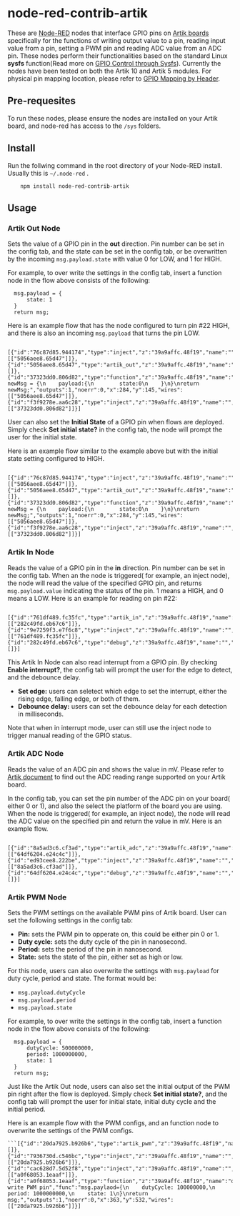 # node-red-contrib-artik


These are [Node-RED](http://nodered.org) nodes that interface GPIO pins on [Artik boards](https://developer.artik.io/overview) specifically for the functions of writing output value to a pin, reading input value from a pin, setting a PWM pin and reading ADC value from an ADC pin. These nodes perform their functionalities based on the standard Linux **sysfs** function(Read more on [GPIO Control through Sysfs](https://developer.artik.io/documentation/developer-guide/gpio/kernel-gpio.html#gpio-control-through-sysfs)). Currently the nodes have been tested on both the Artik 10 and Artik 5 modules. For physical pin mapping location, please refer to [GPIO Mapping by Header](https://developer.artik.io/documentation/developer-guide/gpio/gpio-mapping.html). 


## Pre-requesites

To run these nodes, please ensure the nodes are installed on your Artik board, and node-red has access to the `/sys` folders. 


## Install

Run the follwing command in the root directory of your Node-RED install.
Usually this is `~/.node-red` .
```
    npm install node-red-contrib-artik
```

## Usage

### Artik Out Node

Sets the value of a GPIO pin in the **out** direction. Pin number can be set in the config tab, and the state can be set in the config tab, or be overwritten by the incoming `msg.payload.state` with value 0 for LOW, and 1 for HIGH. 

For example, to over write the settings in the config tab, insert a function node in the flow above consists of the following:

```
  msg.payload = {
      state: 1
  }
  return msg;
```

Here is an example flow that has the node configured to turn pin #22 HIGH, and there is also an incoming `msg.payload` that turns the pin LOW.


```
  [{"id":"76c87d85.944174","type":"inject","z":"39a9affc.48f19","name":"","topic":"","payload":"","payloadType":"date","repeat":"","crontab":"","once":false,"x":158,"y":59,"wires":[["5056aee8.65d47"]]},{"id":"5056aee8.65d47","type":"artik_out","z":"39a9affc.48f19","name":"","pin":"22","state":"1","enableInitialState":"","initialState":"","x":380,"y":67,"wires":[]},{"id":"37323dd0.806d82","type":"function","z":"39a9affc.48f19","name":"off","func":"var newMsg = {\n    payload:{\n        state:0\n    }\n}\nreturn newMsg;","outputs":1,"noerr":0,"x":284,"y":145,"wires":[["5056aee8.65d47"]]},{"id":"f3f9278e.aa6c28","type":"inject","z":"39a9affc.48f19","name":"","topic":"","payload":"","payloadType":"date","repeat":"","crontab":"","once":false,"x":142,"y":146,"wires":[["37323dd0.806d82"]]}]  
```

User can also set the **Initial State** of a GPIO pin when flows are deployed. Simply check **Set initial state?** in the config tab, the node will prompt the user for the initial state.

Here is an example flow similar to the example above but with the initial state setting configured to HIGH.

```
  [{"id":"76c87d85.944174","type":"inject","z":"39a9affc.48f19","name":"","topic":"","payload":"","payloadType":"date","repeat":"","crontab":"","once":false,"x":158,"y":59,"wires":[["5056aee8.65d47"]]},{"id":"5056aee8.65d47","type":"artik_out","z":"39a9affc.48f19","name":"","pin":"22","state":"1","enableInitialState":true,"initialState":"1","x":380,"y":67,"wires":[]},{"id":"37323dd0.806d82","type":"function","z":"39a9affc.48f19","name":"off","func":"var newMsg = {\n    payload:{\n        state:0\n    }\n}\nreturn newMsg;","outputs":1,"noerr":0,"x":284,"y":145,"wires":[["5056aee8.65d47"]]},{"id":"f3f9278e.aa6c28","type":"inject","z":"39a9affc.48f19","name":"","topic":"","payload":"","payloadType":"date","repeat":"","crontab":"","once":false,"x":142,"y":146,"wires":[["37323dd0.806d82"]]}]
```

### Artik In Node

Reads the value of a GPIO pin in the **in** direction. Pin number can be set in the config tab. 
When an the node is triggered( for example, an inject node), the node will read the value of the specified GPIO pin, and returns `msg.payload.value` indicating the status of the pin. 1 means a HIGH, and 0 means a LOW. Here is an example for reading on pin #22:

```
  [{"id":"761df489.fc35fc","type":"artik_in","z":"39a9affc.48f19","name":"","pin":"22","enableInterrupt":"","edge":"","debounce":"","x":304,"y":254,"wires":[["282c49fd.eb67c6"]]},{"id":"9e7259f3.e7f6c8","type":"inject","z":"39a9affc.48f19","name":"","topic":"","payload":"","payloadType":"date","repeat":"","crontab":"","once":false,"x":125,"y":246,"wires":[["761df489.fc35fc"]]},{"id":"282c49fd.eb67c6","type":"debug","z":"39a9affc.48f19","name":"","active":true,"console":"false","complete":"false","x":489,"y":251,"wires":[]}]
```

This Artik In Node can also read interrupt from a GPIO pin. By checking **Enable interrupt?**, the config tab will prompt the user for the edge to detect, and the debounce delay.

* **Set edge:** users can seletect which edge to set the interrupt, either the rising edge, falling edge, or both of them.
* **Debounce delay:** users can set the debounce delay for each detection in milliseconds.

Note that when in interrupt mode, user can still use the inject node to trigger manual reading of the GPIO status. 


### Artik ADC Node

Reads the value of an ADC pin and shows the value in mV. Please refer to [Artik document](https://developer.artik.io/documentation/developer-guide/gpio/kernel-gpio.html) to find out the ADC reading range supported on your Artik board. 

In the config tab, you can set the pin number of the ADC pin on your board( either 0 or 1), and also the select the platform of the board you are using. When the node is triggered( for example, an inject node), the node will read the ADC value on the specified pin and return the value in mV. Here is an example flow.

```
  [{"id":"8a5ad3c6.cf3ad","type":"artik_adc","z":"39a9affc.48f19","name":"","pin":"0","platform":"artik_10","x":314,"y":369,"wires":[["64df6204.e24c4c"]]},{"id":"ed93cee8.222be","type":"inject","z":"39a9affc.48f19","name":"","topic":"","payload":"","payloadType":"date","repeat":"","crontab":"","once":false,"x":128,"y":364,"wires":[["8a5ad3c6.cf3ad"]]},{"id":"64df6204.e24c4c","type":"debug","z":"39a9affc.48f19","name":"","active":true,"console":"false","complete":"false","x":484,"y":360,"wires":[]}]
```

### Artik PWM Node

Sets the PWM settings on the available PWM pins of Artik board. User can set the following settings  in the config tab:
* **Pin:** sets the PWM pin to opperate on, this could be either pin 0 or 1.
* **Duty cycle:** sets the duty cycle of the pin in nanosecond. 
* **Period:** sets the period of the pin in nanosecond.
* **State:** sets the state of the pin, either set as high or low. 

For this node, users can also overwrite the settings with `msg.payload` for duty cycle, period and state. The format would be:
* `msg.payload.dutyCycle`
* `msg.payload.period`
* `msg.payload.state`

For example, to over write the settings in the config tab, insert a function node in the flow above consists of the following:

```
  msg.payload = {
      dutyCycle: 500000000,
      period: 1000000000,
      state: 1
  }
  return msg;
```

Just like the Artik Out node, users can also set the initial output of the PWM pin right after the flow is deployed. Simply check **Set initial state?**, and the config tab will prompt the user for initial state, initial duty cycle and the initial period.

Here is an example flow with the PWM configs, and an function node to overwrite the settings of the PWM configs.

```
```[{"id":"20da7925.b926b6","type":"artik_pwm","z":"39a9affc.48f19","name":"","pin":"0","dutyCycle":"50000000","period":"100000000","state":"0","enableInitialState":true,"initialState":"1","initialDutyCycle":"600000000","initialPeriod":"900000000","x":547,"y":470,"wires":[]},{"id":"7936730d.c546bc","type":"inject","z":"39a9affc.48f19","name":"","topic":"","payload":"","payloadType":"date","repeat":"","crontab":"","once":false,"x":178,"y":470,"wires":[["20da7925.b926b6"]]},{"id":"cac628d7.5d52f8","type":"inject","z":"39a9affc.48f19","name":"","topic":"","payload":"","payloadType":"date","repeat":"","crontab":"","once":false,"x":166,"y":531,"wires":[["a0f68053.1eaaf"]]},{"id":"a0f68053.1eaaf","type":"function","z":"39a9affc.48f19","name":"over write PWM pin","func":"msg.paylaod={\n    dutyCycle: 100000000,\n    period: 1000000000,\n    state: 1\n}\nreturn msg;","outputs":1,"noerr":0,"x":363,"y":532,"wires":[["20da7925.b926b6"]]}]
```


